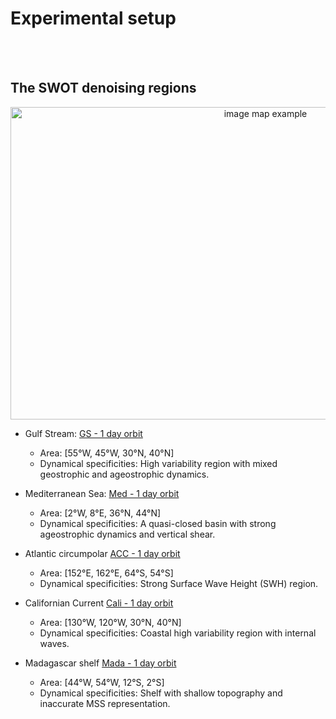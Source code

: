 # Experimental setup

<br>
 

<br>
 
 

The SWOT denoising regions
-------------------------- 
     

<embed> 
    <center>
    <div class="image-container"> 
    <map name="map_example1"> <area href="https://2024b-dc-swotdenoising.readthedocs.io/en/latest/2_1dswotdenoising_regional/1dswotdenoising_acc.html" target="_blank" alt="ACC" shape=poly coords="670,354, 670,330, 696,330, 696,354"> <area href="https://2024b-dc-swotdenoising.readthedocs.io/en/latest/2_1dswotdenoising_regional/1dswotdenoising_gulfstream.html" target="_blank" alt="Gulf Stream" shape=poly coords="157,95, 157,83, 170,83, 170,95"> <area href="https://2024b-dc-swotdenoising.readthedocs.io/en/latest/2_1dswotdenoising_regional/1dswotdenoising_med.html" target="_blank" alt="Mediterranean Sea" shape=poly coords="203,90, 203,80, 215,80, 215,90"> <area href="https://2024b-dc-swotdenoising.readthedocs.io/en/latest/2_1dswotdenoising_regional/1dswotdenoising_cali.html" target="_blank" alt="Californian Current" shape=poly coords="92,95, 92,83, 105,83, 105,95">  <area href="https://2024b-dc-swotdenoising.readthedocs.io/en/latest/2_1dswotdenoising_regional/1dswotdenoising_mada.html" target="_blank" alt="Madagascar shelf" shape=poly coords="243,132, 243,121, 255,121, 255,132">  <img src="https://github.com/ocean-data-challenges/2024b_DC_SWOTdenoising/assets/33433820/b62394ab-cc2b-488e-82a7-421474e48b84" title="1d orbit" alt="image map example" width=800 height=500 usemap="#map_example1"></map> 
    </div> 
    </center>

</embed>


* Gulf Stream: [GS - 1 day orbit](https://2024b-dc-swotdenoising.readthedocs.io/en/latest/2_1dswotdenoising_regional/1dswotdenoising_gulfstream.html)
    - Area: [55°W, 45°W, 30°N, 40°N]
    - Dynamical specificities: High variability region with mixed geostrophic and ageostrophic dynamics.

* Mediterranean Sea: [Med - 1 day orbit](https://2024b-dc-swotdenoising.readthedocs.io/en/latest/2_1dswotdenoising_regional/1dswotdenoising_med.html)
    - Area: [2°W, 8°E, 36°N, 44°N]
    - Dynamical specificities: A quasi-closed basin with strong ageostrophic dynamics and vertical shear.

* Atlantic circumpolar [ACC - 1 day orbit](https://2024b-dc-swotdenoising.readthedocs.io/en/latest/2_1dswotdenoising_regional/1dswotdenoising_acc.html)
    - Area: [152°E, 162°E, 64°S, 54°S]
    - Dynamical specificities: Strong Surface Wave Height (SWH) region.

* Californian Current [Cali - 1 day orbit](https://2024b-dc-swotdenoising.readthedocs.io/en/latest/2_1dswotdenoising_regional/1dswotdenoising_cali.html)
    - Area: [130°W, 120°W, 30°N, 40°N]
    - Dynamical specificities: Coastal high variability region with internal waves.

* Madagascar shelf [Mada - 1 day orbit](https://2024b-dc-swotdenoising.readthedocs.io/en/latest/2_1dswotdenoising_regional/1dswotdenoising_mada.html)
    - Area: [44°W, 54°W, 12°S, 2°S]
    - Dynamical specificities: Shelf with shallow topography and inaccurate MSS representation.
 


<br /> 